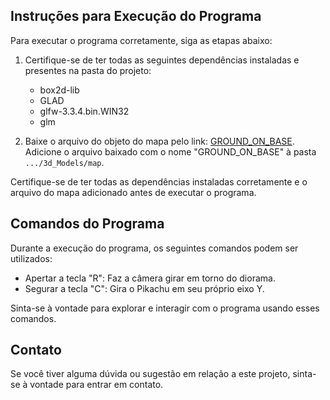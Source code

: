 ## Instruções para Execução do Programa

Para executar o programa corretamente, siga as etapas abaixo:

1. Certifique-se de ter todas as seguintes dependências instaladas e presentes na pasta do projeto:
   - box2d-lib
   - GLAD
   - glfw-3.3.4.bin.WIN32
   - glm

2. Baixe o arquivo do objeto do mapa pelo link: [GROUND_ON_BASE](https://www.cgtrader.com/free-3d-models/exterior/landscape/ground-on-base-pbr). Adicione o arquivo baixado com o nome "GROUND_ON_BASE" à pasta `.../3d_Models/map`.

Certifique-se de ter todas as dependências instaladas corretamente e o arquivo do mapa adicionado antes de executar o programa.

## Comandos do Programa

Durante a execução do programa, os seguintes comandos podem ser utilizados:

- Apertar a tecla "R": Faz a câmera girar em torno do diorama.
- Segurar a tecla "C": Gira o Pikachu em seu próprio eixo Y.

Sinta-se à vontade para explorar e interagir com o programa usando esses comandos.

## Contato

Se você tiver alguma dúvida ou sugestão em relação a este projeto, sinta-se à vontade para entrar em contato.
